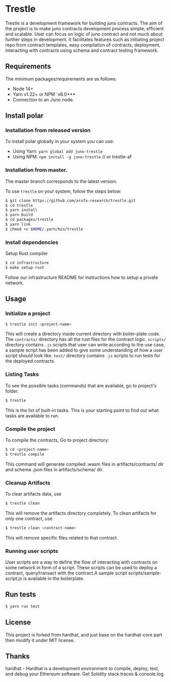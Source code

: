 # Trestle

Trestle is a development framework for building juno contracts. The aim of the project is to make juno contracts development process simple, efficient and scalable. User can focus on logic of juno contract and not much about further steps in development. It facilitates features such as initiating project repo from contract templates, easy compilation of contracts, deployment, Interacting with contracts using schema and contract testing framework.

## Requirements

The minimum packages/requirements are as follows:
 
- Node 14+
- Yarn v1.22+ or NPM `v6.0+**
- Connection to an Juno node. 

## Install polar

### Installation from released version

To install polar globally in your system you can use:
  - Using Yarn: `yarn global add juno-trestle`
  - Using NPM: `npm install -g juno-trestle` // or trestle-af

### Installation from master.

The master branch corresponds to the latest version.

To use  `trestle` on your system, follow the steps below:

```bash
$ git clone https://github.com/arufa-research/trestle.git
$ cd trestle
$ yarn install
$ yarn build
$ cd packages/trestle
$ yarn link
$ chmod +x $HOME/.yarn/bin/trestle
```

### Install dependencies

Setup Rust compiler

```bash
$ cd infrastructure
$ make setup-rust
```

Follow our infrastructure README for instructions how to setup a private network.

## Usage

### Initialize a project

```bash
$ trestle init <project-name>
```

This will create a directory <project-name> inside current directory with boiler-plate code. The `contracts/` directory has all the rust files for the contract logic. `scripts/` directory contains  `.js` scripts that user can write according to the use case, a sample script has been added to give some understanding of how a user script should look like. `test/` directory contains `.js` scripts to run tests for the deployed contracts.

### Listing Tasks

To see the possible tasks (commands) that are available, go to project's folder. 

```bash
$ trestle
``` 

This is the list of built-in tasks. This is your starting point to find out what tasks are available to run.

### Compile the project

To compile the contracts, Go to project directory:

```bash
$ cd <project-name>
$ trestle compile
```

This command will generate compiled .wasm files in artifacts/contracts/ dir and schema .json files in artifacts/schema/ dir.

### Cleanup Artifacts

To clear artifacts data, use

```bash
$ trestle clean
``` 
This will remove the artifacts directory completely. To clean artifacts for only one contract, use

```bash
$ trestle clean <contract-name>
``` 
This will remove specific files related to that contract.


### Running user scripts

User scripts are a way to define the flow of interacting with contracts on some network in form of a script. These scripts can be used to deploy a contract, query/transact with the contract.A sample script scripts/sample-script.js is available in the boilerplate.


## Run tests

```bash
$ yarn run test
```

## License

This project is forked from hardhat, and just base on the hardhat-core part then modify it under MIT license.

## Thanks

hardhat - Hardhat is a development environment to compile, deploy, test, and debug your Ethereum software. Get Solidity stack traces & console.log.
